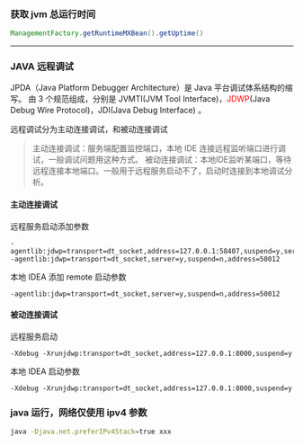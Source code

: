 ### 获取 jvm 总运行时间

```java
ManagementFactory.getRuntimeMXBean().getUptime()
```
---

### JAVA 远程调试

JPDA（Java Platform Debugger Architecture）是 Java 平台调试体系结构的缩写。
由 3 个规范组成，分别是 JVMTI(JVM Tool Interface)，<font color="red">JDWP</font>(Java Debug Wire Protocol)，JDI(Java Debug Interface) 。

远程调试分为主动连接调试，和被动连接调试

> 主动连接调试：服务端配置监控端口，本地 IDE 连接远程监听端口进行调试，一般调试问题用这种方式。
> 被动连接调试：本地IDE监听某端口，等待远程连接本地端口。一般用于远程服务启动不了，启动时连接到本地调试分析。

#### 主动连接调试

远程服务启动添加参数

```
-agentlib:jdwp=transport=dt_socket,address=127.0.0.1:58407,suspend=y,server=n
-agentlib:jdwp=transport=dt_socket,server=y,suspend=n,address=50012
```

本地 IDEA 添加 remote 启动参数

```
-agentlib:jdwp=transport=dt_socket,server=y,suspend=n,address=50012
```

#### 被动连接调试

远程服务启动

```
-Xdebug -Xrunjdwp:transport=dt_socket,address=127.0.0.1:8000,suspend=y
```

本地 IDEA 启动参数

```
-Xdebug -Xrunjdwp:transport=dt_socket,address=127.0.0.1:8000,suspend=y
```



### java 运行，网络仅使用 ipv4 参数

```bash
java -Djava.net.preferIPv4Stack=true xxx
```

